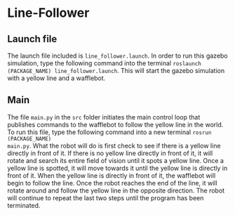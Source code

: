 # Line-Follower

## Launch file
The launch file included is <code>line_follower.launch</code>. In order to run this gazebo simulation, type the following command into the terminal
<code>roslaunch (PACKAGE_NAME) line_follower.launch</code>. This will start the gazebo simulation with a yellow line and a wafflebot.

## Main
The file <code>main.py</code> in the <code>src</code> folder initiates the main control loop that publishes commands to the wafflebot to follow the yellow line in the world.
To run this file, type the following command into a new terminal <code>rosrun (PACKAGE_NAME) main.py</code>. What the robot will do is first check to see if there is a yellow line
directly in front of it. If there is no yellow line directly in front of it, it will rotate and search its entire field of vision until it spots a yellow line. Once a yellow line
is spotted, it will move towards it until the yellow line is directly in front of it. When the yellow line is directly in front of it, the wafflebot will begin to follow the line.
Once the robot reaches the end of the line, it will rotate around and follow the yellow line in the opposite direction. The robot will continue to repeat the last two steps until
the program has been terminated.
